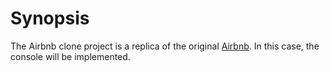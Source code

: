# Synopsis

The Airbnb clone project is a replica of the original [Airbnb](https://www.airbnb.com/).
In this case, the console will be implemented.
